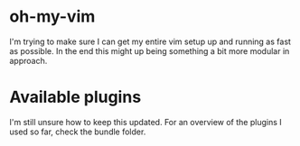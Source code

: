 # oh-my-vim
I'm trying to make sure I can get my entire vim setup up and running as fast as possible.
In the end this might up being something a bit more modular in approach.

# Available plugins
I'm still unsure how to keep this updated. For an overview of the plugins I used so far, check the
bundle folder.
